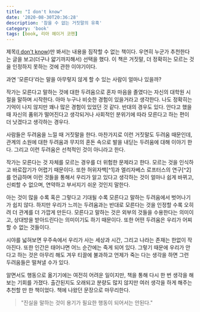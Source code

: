 ```yaml
---
title: "I don't know"
date: '2020-08-30T20:36:28'
description: '참을 수 없는 거짓말의 유혹'
category: 'book'
tags: [book, 리아 헤이거 코헨]
---
```


제목([I don't know](http://www.kyobobook.co.kr/product/detailViewKor.laf?ejkGb=KOR&mallGb=KOR&barcode=9788998739157&orderClick=LEa&Kc=))만 봐서는 내용을 짐작할 수 없는 책이다. 우연히 누군가 추천한다는 글을 보고(더구나 얇기까지해서) 선택을 했다. 이 책은 거짓말, 더 정확히는 모르는 것을 인정하지 못하는 것에 관한 이야기이다.

과연 '모른다'라는 말을 아무렇지 않게 할 수 있는 사람이 얼마나 있을까?

작가는 모른다고 말하는 것에 대한 두려움으로 혼자 마음을 졸였다는 자신의 대학원 시절을 말하며 시작한다. 아마 누구나 비슷한 경험이 있을거라고 생각한다. 나도 정확히는 기억이 나지 않지만 꽤나 많은 경험이 있었던 것 같다. 반대의 경우도 있다. 안다고 했을 때 자신의 품위가 떨어진다고 생각되거나 사회적인 분위기에 따라 모른다고 하는 편이 더 낫겠다고 생각하는 경우다.

사람들은 두려움을 느낄 때 거짓말을 한다. 마찬가지로 이런 거짓말도 두려움 때문인데, 관계의 소원에 대한 두려움과 무지의 혼돈 속으로 발을 내딛는 두려움에 대해 이야기 한다. 그리고 이런 두려움은 선척적인 것이 아니라고 한다.

작가는 모른다는 것 자체를 모르는 경우를 더 위험한 문제라고 한다. 모르는 것을 인식하고 바로잡기가 어렵기 때문이다. 또한 허위자백[^1]과 엘리자베스 로프터스의 연구[^2]를 언급하며 이런 것들을 통해서 우리가 알고 있다고 생각하는 것이 얼마나 쉽게 바뀌고, 신뢰할 수 없으며, 연약하고 부서지기 쉬운 것인지 말한다.

아는 것이 많을 수록 혹은 그렇다고 기대될 수록 모른다고 말하는 두려움에서 벗어나기가 쉽지 않다. 하지만 우리가 느끼는 두려움과는 반대로 모른다는 것을 인정할 수록 오히려 더 관계를 더 가깝게 만든다. 모른다고 말하는 것은 외부의 것들을 수용한다는 의미이고, 상대방을 받아드린다는 의미이기도 하기 때문이다. 또한 어떤 두려움은 우리가 어찌할 수 없는 것들이다.

시야를 넓혀보면 우주속에서 우리가 사는 세상과 시간, 그리고 나라는 존재는 한없이 작아진다. 또한 인간은 태어나면 어느 순간에는 죽게 되어 있다. 그렇기 때문에 우리가 안다고 하는 것은 아무리 해도 겨우 티끌에 불과하고 언제가 죽는 다는 생각을 하면 그런 두려움들은 떨쳐낼 수가 있다.

알면서도 행동으로 옮기기에는 여전히 어려운 일이지만, 책을 통해 다시 한 번 생각을 해보는 기회를 가졌다. 출간된지도 오래되고 분량도 많지 않지만 여러 생각을 하게 해주는 추천할 만 한 책이었다. 책에 나왔던 문장으로 마무리한다.

> "진실을 말하는 것이 용기가 필요한 행동이 되어서는 안된다."
